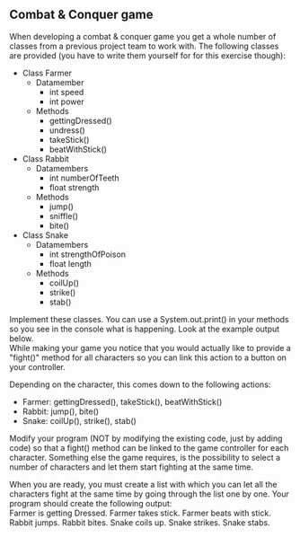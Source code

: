 ## Combat & Conquer game
When developing a combat & conquer game you get a whole number of classes from a
previous project team to work with. The following classes are provided (you have to
write them yourself for for this exercise though):  
- Class Farmer
  - Datamember
    - int speed
    - int power
  - Methods
    - gettingDressed()
    - undress()
    - takeStick()
    - beatWithStick()
- Class Rabbit
  - Datamembers
    - int numberOfTeeth
    - float strength
  - Methods
    - jump()
    - sniffle()
    - bite()
- Class Snake
  - Datamembers
    - int strengthOfPoison
    - float length
  - Methods
    - coilUp()
    - strike()
    - stab()

Implement these classes. You can use a System.out.print() in your methods so you see
in the console what is happening. Look at the example output below.  
While making your game you notice that you would actually like to provide a "fight()"
method for all characters so you can link this action to a button on your controller.

Depending on the character, this comes down to the following actions:
- Farmer: gettingDressed(), takeStick(), beatWithStick()
- Rabbit: jump(), bite()
- Snake: coilUp(), strike(), stab()

Modify your program (NOT by modifying the existing code, just by adding code) so that
a fight() method can be linked to the game controller for each character. Something else
the game requires, is the possibility to select a number of characters and let them start
fighting at the same time.

When you are ready, you must create a list with which you can let all the characters
fight at the same time by going through the list one by one. Your program should create
the following output:  
Farmer is getting Dressed. Farmer takes stick. Farmer beats with stick. Rabbit jumps.
Rabbit bites. Snake coils up. Snake strikes. Snake stabs.
